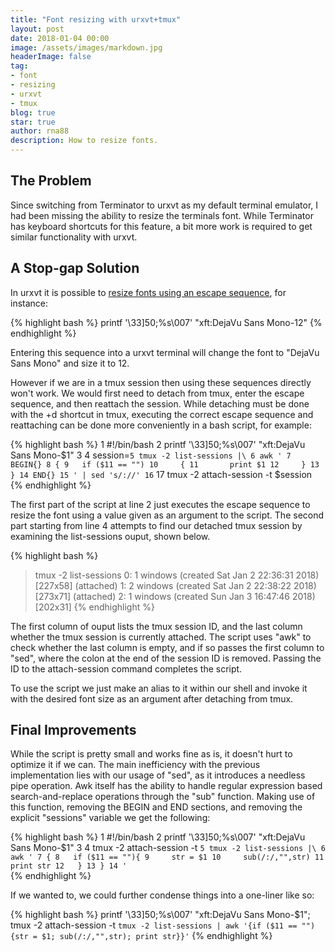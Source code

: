 ```yaml
---
title: "Font resizing with urxvt+tmux"
layout: post
date: 2018-01-04 00:00
image: /assets/images/markdown.jpg
headerImage: false
tag:
- font
- resizing
- urxvt
- tmux
blog: true
star: true
author: rna88
description: How to resize fonts.
---
```


## The Problem
Since switching from Terminator to urxvt as my default terminal emulator, I had been missing the ability to resize the terminals font. While Terminator has keyboard shortcuts for this feature, a bit more work is required to get similar functionality with urxvt.

## A Stop-gap Solution 
In urxvt it is possible to [resize fonts using an escape sequence](https://man.cx/urxvt(1)#heading12), for instance:

{% highlight bash %}
printf '\33]50;%s\007' "xft:DejaVu Sans Mono-12"
{% endhighlight %}

Entering this sequence into a urxvt terminal will change the font to "DejaVu Sans Mono" and size it to 12.  

However if we are in a tmux session then using these sequences directly won't work. We would first need to detach from tmux, enter the escape sequence, and then reattach the session. While detaching must be done with the <prefix>+d shortcut in tmux, executing the correct escape sequence and reattaching can be done more conveniently in a bash script, for example:

{% highlight bash %}
  1 #!/bin/bash
  2 printf '\33]50;%s\007' "xft:DejaVu Sans Mono-$1"
  3 
  4 session=`
  5 tmux -2 list-sessions |\
  6 awk '
  7 BEGIN{}
  8 {
  9   if ($11 == "")
 10     {
 11       print $1
 12     }
 13 }
 14 END{}
 15 ' | sed 's/://'
 16 `
 17 tmux -2 attach-session -t $session
{% endhighlight %}

The first part of the script at line 2 just executes the escape sequence to resize the font using a value given as an argument to the script. The second part starting from line 4 attempts to find our detached tmux session by examining the list-sessions ouput, shown below. 

{% highlight bash %}
> tmux -2 list-sessions
0: 1 windows (created Sat Jan  2 22:36:31 2018) [227x58] (attached)
1: 2 windows (created Sat Jan  2 22:38:22 2018) [273x71] (attached)
2: 1 windows (created Sun Jan  3 16:47:46 2018) [202x31]
{% endhighlight %}

The first column of ouput lists the tmux session ID, and the last column whether the tmux session is currently attached. The script uses "awk" to check whether the last column is empty, and if so passes the first column to "sed", where the colon at the end of the session ID is removed. Passing the ID to the attach-session command completes the script.

To use the script we just make an alias to it within our shell and invoke it with the desired font size as an argument after detaching from tmux.

## Final Improvements

While the script is pretty small and works fine as is, it doesn't hurt to optimize it if we can. The main inefficiency with the previous implementation lies with our usage of "sed", as it introduces a needless pipe operation. Awk itself has the ability to handle regular expression based search-and-replace operations through the "sub" function. Making use of this function, removing the BEGIN and END sections, and removing the explicit "sessions" variable we get the following:


{% highlight bash %}
  1 #!/bin/bash
  2 printf '\33]50;%s\007' "xft:DejaVu Sans Mono-$1"
  3 
  4 tmux -2 attach-session -t `
  5 tmux -2 list-sessions |\
  6 awk '
  7 {
  8   if ($11 == ""){
  9     str = $1
 10     sub(/:/,"",str)
 11     print str
 12   }
 13 }
 14 ' `   
{% endhighlight %}

If we wanted to, we could further condense things into a one-liner like so:

{% highlight bash %}
printf '\33]50;%s\007' "xft:DejaVu Sans Mono-$1"; tmux -2 attach-session -t `tmux -2 list-sessions | awk '{if ($11 == ""){str = $1; sub(/:/,"",str); print str}}'`
{% endhighlight %}
